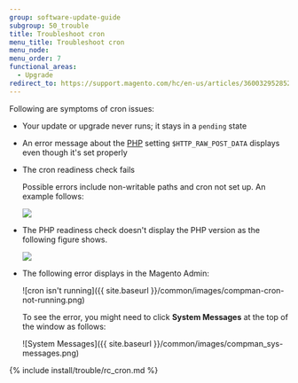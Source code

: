 ```yaml
---
group: software-update-guide
subgroup: 50_trouble
title: Troubleshoot cron
menu_title: Troubleshoot cron
menu_node:
menu_order: 7
functional_areas:
  - Upgrade
redirect_to: https://support.magento.com/hc/en-us/articles/360032952852
---
```


Following are symptoms of cron issues:

*  Your update or upgrade never runs; it stays in a `pending` state
*  An error message about the [PHP](https://glossary.magento.com/php) setting `$HTTP_RAW_POST_DATA` displays even though it's set properly
*  The cron readiness check fails

   Possible errors include non-writable paths and cron not set up. An example follows:

   <img src="{{ site.baseurl }}/common/images/upgr-tshoot-no-cron2.png">

*  The PHP readiness check doesn't display the PHP version as the following figure shows.

   <img src="{{ site.baseurl }}/common/images/upgr-tshoot-no-cron.png">

*  The following error displays in the Magento Admin:

   ![cron isn't running]({{ site.baseurl }}/common/images/compman-cron-not-running.png)

   To see the error, you might need to click **System Messages** at the top of the window as follows:

   ![System Messages]({{ site.baseurl }}/common/images/compman_sys-messages.png)

{% include install/trouble/rc_cron.md %}
